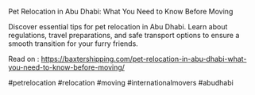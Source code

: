 Pet Relocation in Abu Dhabi: What You Need to Know Before Moving

Discover essential tips for pet relocation in Abu Dhabi. Learn about regulations, travel preparations, and safe transport options to ensure a smooth transition for your furry friends.

Read on : https://baxtershipping.com/pet-relocation-in-abu-dhabi-what-you-need-to-know-before-moving/

#petrelocation #relocation #moving #internationalmovers #abudhabi
